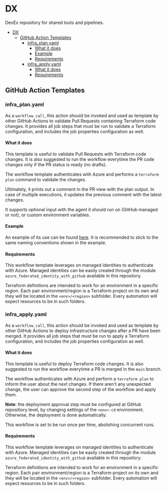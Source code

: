 # DX

DevEx repository for shared tools and pipelines.

- [DX](#dx)
  - [GitHub Action Templates](#github-action-templates)
    - [infra\_plan.yaml](#infra_planyaml)
      - [What it does](#what-it-does)
      - [Example](#example)
      - [Requirements](#requirements)
    - [infra\_apply.yaml](#infra_applyyaml)
      - [What it does](#what-it-does-1)
      - [Requirements](#requirements-1)

## GitHub Action Templates

### infra_plan.yaml

As a `workflow_call`, this action should be invoked and used as template by other GitHub Actions to validate Pull Requests containing Terraform code changes. It provides all job steps that must be run to validate a Terraform configuration, and includes the job properties configuration as well.

#### What it does

This template is useful to validate Pull Requests with Terraform code changes. It is also suggested to run the workflow everytime the PR code changes only if the PR status is ready (no drafts).

The workflow template authenticates with Azure and performs a `terraform plan` command to validate the changes.

Ultimately, it prints out a comment in the PR view with the plan output. In case of multiple executions, it updates the previous comment with the latest changes.

It supports optional input with the agent it should run on (GitHub managed or not), or custom environment variables.

#### Example

An example of its use can be found [here](https://github.com/pagopa/dx-typescript/blob/main/.github/workflows/pr_infra.yaml).
It is recommended to stick to the same naming conventions shown in the example.

#### Requirements

This workflow template leverages on managed identities to authenticate with Azure. Managed identities can be easily created through the module `azure_federated_identity_with_github` available in this repository.

Terraform definitions are intended to work for an environment in a specific region. Each pair environment/region is a Terraform project on its own and they will be located in the `<env>/<region>` subfolder. Every automation will expect resources to be in such folders.

### infra_apply.yaml

As a `workflow_call`, this action should be invoked and used as template by other GitHub Actions to deploy infrastructure changes after a PR have been merged. It provides all job steps that must be run to apply a Terraform configuration, and includes the job properties configuration as well.

#### What it does

This template is useful to deploy Terraform code changes. It is also suggested to run the workflow everytime a PR is merged in the `main` branch.

The workflow authenticates with Azure and perform a `terraform plan` to inform the user about the next changes. If there aren't any unexpected change, the user can approve the second step of the workflow and apply them.

**Note**: the deployment approval step must be configured at GitHub repositiory level, by changing settings of the `<env>-cd` environment. Otherwise, the deployment is done automatically.

This workflow is set to be run once per time, abolishing concurrent runs.

#### Requirements

This workflow template leverages on managed identities to authenticate with Azure. Managed identities can be easily created through the module `azure_federated_identity_with_github` available in this repository.

Terraform definitions are intended to work for an environment in a specific region. Each pair environment/region is a Terraform project on its own and they will be located in the `<env>/<region>` subfolder. Every automation will expect resources to be in such folders.
